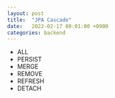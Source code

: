 ```yaml
---
layout: post
title:  "JPA Cascade"
date:   2022-02-17 00:01:00 +0900
categories: backend
---
```


- ALL
- PERSIST
- MERGE
- REMOVE
- REFRESH
- DETACH